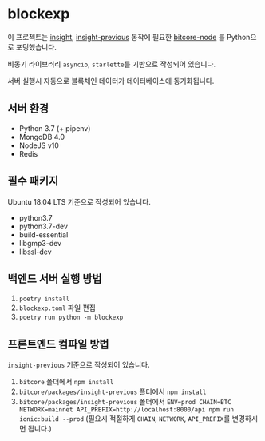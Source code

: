 # blockexp

이 프로젝트는 [insight](https://github.com/bitpay/bitcore/tree/master/packages/insight), [insight-previous](https://github.com/bitpay/bitcore/tree/master/packages/insight-previous) 동작에 필요한 [bitcore-node](https://github.com/bitpay/bitcore/tree/master/packages/bitcore-node) 를 Python으로 포팅했습니다.

비동기 라이브러리 `asyncio`, `starlette`를 기반으로 작성되어 있습니다.

서버 실행시 자동으로 블록체인 데이터가 데이터베이스에 동기화됩니다.



## 서버 환경

- Python 3.7 (+ pipenv)
- MongoDB 4.0
- NodeJS v10
- Redis


## 필수 패키지

Ubuntu 18.04 LTS 기준으로 작성되어 있습니다.

- python3.7
- python3.7-dev
- build-essential
- libgmp3-dev
- libssl-dev


## 백엔드 서버 실행 방법

1. `poetry install`
2. `blockexp.toml` 파일 편집
3. `poetry run python -m blockexp`



## 프론트엔드 컴파일 방법

`insight-previous` 기준으로 작성되어 있습니다.

1. `bitcore` 폴더에서 `npm install` 
2. `bitcore/packages/insight-previous` 폴더에서 `npm install` 
3. `bitcore/packages/insight-previous` 폴더에서 `ENV=prod CHAIN=BTC NETWORK=mainnet API_PREFIX=http://localhost:8000/api npm run ionic:build --prod` 
   (필요시 적절하게 `CHAIN`, `NETWORK`, `API_PREFIX`를 변경하시면 됩니다.)

